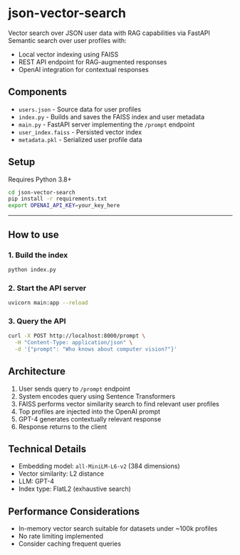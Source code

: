 # json-vector-search

Vector search over JSON user data with RAG capabilities via FastAPI
Semantic search over user profiles with:

- Local vector indexing using FAISS
- REST API endpoint for RAG-augmented responses
- OpenAI integration for contextual responses

## Components

- `users.json` - Source data for user profiles
- `index.py` - Builds and saves the FAISS index and user metadata
- `main.py` - FastAPI server implementing the `/prompt` endpoint
- `user_index.faiss` - Persisted vector index
- `metadata.pkl` - Serialized user profile data

## Setup

Requires Python 3.8+

```bash
cd json-vector-search
pip install -r requirements.txt
export OPENAI_API_KEY=your_key_here
```

___

## How to use

### 1. Build the index

```bash
python index.py
```

### 2. Start the API server

```bash
uvicorn main:app --reload
```

### 3. Query the API

```bash
curl -X POST http://localhost:8000/prompt \
  -H "Content-Type: application/json" \
  -d '{"prompt": "Who knows about computer vision?"}'
```

## Architecture

1. User sends query to `/prompt` endpoint
2. System encodes query using Sentence Transformers
3. FAISS performs vector similarity search to find relevant user profiles
4. Top profiles are injected into the OpenAI prompt
5. GPT-4 generates contextually relevant response
6. Response returns to the client

## Technical Details

- Embedding model: `all-MiniLM-L6-v2` (384 dimensions)
- Vector similarity: L2 distance
- LLM: GPT-4
- Index type: FlatL2 (exhaustive search)

## Performance Considerations

- In-memory vector search suitable for datasets under ~100k profiles
- No rate limiting implemented
- Consider caching frequent queries
